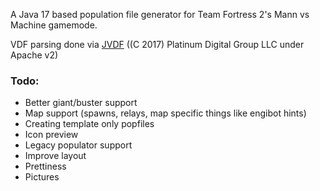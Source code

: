 A Java 17 based population file generator for Team Fortress 2's Mann vs Machine gamemode.

VDF parsing done via [JVDF](https://github.com/PlatinumDigitalGroup/JVDF) ((C 2017) Platinum Digital Group LLC under Apache v2)
### Todo:
- Better giant/buster support
- Map support (spawns, relays, map specific things like engibot hints)
- Creating template only popfiles
- Icon preview
- Legacy populator support
- Improve layout
- Prettiness
- Pictures